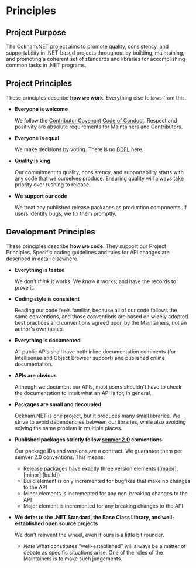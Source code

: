 # Principles

## Project Purpose

The Ockham.NET project aims to promote quality, consistency, and supportability in .NET-based projects throughout by building, maintaining, and promoting a coherent set of standards and libraries for accomplishing common tasks in .NET programs. 

## Project Principles

These principles describe **how we work**. Everything else follows from this.

  - **Everyone is welcome**  
  
     We follow the [Contributor Covenant](https://www.contributor-covenant.org/) [Code of Conduct](https://www.contributor-covenant.org/version/1/4/code-of-conduct.md). Respect and positivity are absolute requirements for Maintainers and Contributors. 

  - **Everyone is equal** 
  
     We make decisions by voting. There is no [BDFL](https://en.wikipedia.org/wiki/Benevolent_dictator_for_life) here.

  - **Quality is king** 
  
     Our commitment to quality, consistency, and supportability starts with any code that we ourselves produce. Ensuring quality will always take priority over rushing to release.

  - **We support our code** 
     
      We treat any published release packages as production components. If users identify bugs, we fix them promptly.

## Development Principles

These principles describe **how we code**. They support our Project Principles. Specific coding guidelines and rules for API changes are described in detail elsewhere.

  - **Everything is tested**

     We don't *think* it works. We *know* it works, and have the records to prove it. 

  - **Coding style is consistent** 

     Reading our code feels familiar, because all of our code follows the same conventions, and those conventions are based on widely adopted best practices and conventions agreed upon by the Maintainers, not an author's own tastes.

  - **Everything is documented**

     All public APIs shall have both inline documentation comments (for Intellisense and Object Browser support) and published online documentation.

  - **APIs are obvious** 

     Although we document our APIs, most users shouldn't have to check the documentation to intuit what an API is for, in general.
     
  - **Packages are small and decoupled**

     Ockham.NET is one project, but it produces many small libraries. We strive to avoid dependencies between our libraries, while also avoiding solving the same problem in multiple places. 

  - **Published packages strictly follow [semver 2.0](https://semver.org/) conventions**

     Our package IDs and versions are a contract. We guarantee them per semver 2.0 conventions. This means:
      - Release packages have exactly three version elements ([major].[minor].[build])
      - Build element is only incremented for bugfixes that make no changes to the API
      - Minor elements is incremented for any non-breaking changes to the API
      - Major element is incremented for any breaking changes to the API

  - **We defer to the .NET Standard, the Base Class Library, and well-established open source projects** 
  
     We don't reinvent the wheel, even if ours is a little bit rounder. 
     - *Note* What constitutes "well-established" will always be a matter of debate as specific situations arise. One of the roles of the Maintainers is to make such judgements.

  